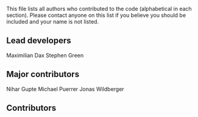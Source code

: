 This file lists all authors who contributed to the code (alphabetical in  each section).
Please contact anyone on this list if you believe you should be included and your name is
not listed.

## Lead developers

Maximilian Dax
Stephen Green

## Major contributors

Nihar Gupte
Michael Puerrer
Jonas Wildberger

## Contributors
